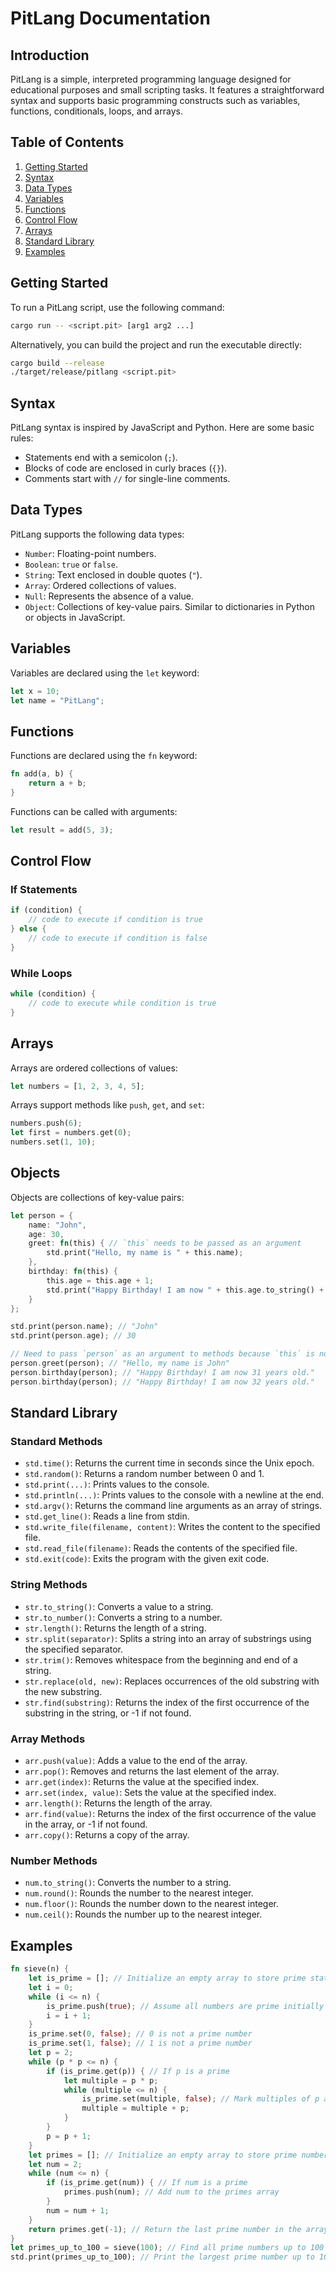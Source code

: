 # PitLang Documentation

## Introduction

PitLang is a simple, interpreted programming language designed for educational purposes and small scripting tasks. It features a straightforward syntax and supports basic programming constructs such as variables, functions, conditionals, loops, and arrays.

## Table of Contents

1. [Getting Started](#getting-started)
2. [Syntax](#syntax)
3. [Data Types](#data-types)
4. [Variables](#variables)
5. [Functions](#functions)
6. [Control Flow](#control-flow)
7. [Arrays](#arrays)
8. [Standard Library](#standard-library)
9. [Examples](#examples)

## Getting Started

To run a PitLang script, use the following command:

```sh
cargo run -- <script.pit> [arg1 arg2 ...]
```

Alternatively, you can build the project and run the executable directly:

```sh
cargo build --release
./target/release/pitlang <script.pit>
```

## Syntax

PitLang syntax is inspired by JavaScript and Python. Here are some basic rules:

- Statements end with a semicolon (`;`).
- Blocks of code are enclosed in curly braces (`{}`).
- Comments start with `//` for single-line comments.

## Data Types

PitLang supports the following data types:

- `Number`: Floating-point numbers.
- `Boolean`: `true` or `false`.
- `String`: Text enclosed in double quotes (`"`).
- `Array`: Ordered collections of values.
- `Null`: Represents the absence of a value.
- `Object`: Collections of key-value pairs. Similar to dictionaries in Python or objects in JavaScript.

## Variables

Variables are declared using the `let` keyword:

```rust
let x = 10;
let name = "PitLang";
```

## Functions

Functions are declared using the `fn` keyword:

```rust
fn add(a, b) {
    return a + b;
}
```

Functions can be called with arguments:

```rust
let result = add(5, 3);
```

## Control Flow

### If Statements

```rust
if (condition) {
    // code to execute if condition is true
} else {
    // code to execute if condition is false
}
```

### While Loops

```rust
while (condition) {
    // code to execute while condition is true
}
```

## Arrays

Arrays are ordered collections of values:

```rust
let numbers = [1, 2, 3, 4, 5];
```

Arrays support methods like `push`, `get`, and `set`:

```rust
numbers.push(6);
let first = numbers.get(0);
numbers.set(1, 10);
```

## Objects

Objects are collections of key-value pairs:

```rust
let person = {
    name: "John",
    age: 30,
    greet: fn(this) { // `this` needs to be passed as an argument
        std.print("Hello, my name is " + this.name);
    },
    birthday: fn(this) {
        this.age = this.age + 1;
        std.print("Happy Birthday! I am now " + this.age.to_string() + " years old.");
    }
};

std.print(person.name); // "John"
std.print(person.age); // 30

// Need to pass `person` as an argument to methods because `this` is not automatically bound to the object
person.greet(person); // "Hello, my name is John"
person.birthday(person); // "Happy Birthday! I am now 31 years old."
person.birthday(person); // "Happy Birthday! I am now 32 years old."
```

## Standard Library

### Standard Methods

- `std.time()`: Returns the current time in seconds since the Unix epoch.
- `std.random()`: Returns a random number between 0 and 1.
- `std.print(...)`: Prints values to the console.
- `std.println(...)`: Prints values to the console with a newline at the end.
- `std.argv()`: Returns the command line arguments as an array of strings.
- `std.get_line()`: Reads a line from stdin.
- `std.write_file(filename, content)`: Writes the content to the specified file.
- `std.read_file(filename)`: Reads the contents of the specified file.
- `std.exit(code)`: Exits the program with the given exit code.

### String Methods

- `str.to_string()`: Converts a value to a string.
- `str.to_number()`: Converts a string to a number.
- `str.length()`: Returns the length of a string.
- `str.split(separator)`: Splits a string into an array of substrings using the specified separator.
- `str.trim()`: Removes whitespace from the beginning and end of a string.
- `str.replace(old, new)`: Replaces occurrences of the old substring with the new substring.
- `str.find(substring)`: Returns the index of the first occurrence of the substring in the string, or -1 if not found.

### Array Methods

- `arr.push(value)`: Adds a value to the end of the array.
- `arr.pop()`: Removes and returns the last element of the array.
- `arr.get(index)`: Returns the value at the specified index.
- `arr.set(index, value)`: Sets the value at the specified index.
- `arr.length()`: Returns the length of the array.
- `arr.find(value)`: Returns the index of the first occurrence of the value in the array, or -1 if not found.
- `arr.copy()`: Returns a copy of the array.

### Number Methods

- `num.to_string()`: Converts the number to a string.
- `num.round()`: Rounds the number to the nearest integer.
- `num.floor()`: Rounds the number down to the nearest integer.
- `num.ceil()`: Rounds the number up to the nearest integer.

## Examples

```rust
fn sieve(n) {
    let is_prime = []; // Initialize an empty array to store prime status
    let i = 0;
    while (i <= n) {
        is_prime.push(true); // Assume all numbers are prime initially
        i = i + 1;
    }
    is_prime.set(0, false); // 0 is not a prime number
    is_prime.set(1, false); // 1 is not a prime number
    let p = 2;
    while (p * p <= n) {
        if (is_prime.get(p)) { // If p is a prime
            let multiple = p * p;
            while (multiple <= n) {
                is_prime.set(multiple, false); // Mark multiples of p as not prime
                multiple = multiple + p;
            }
        }
        p = p + 1;
    }
    let primes = []; // Initialize an empty array to store prime numbers
    let num = 2;
    while (num <= n) {
        if (is_prime.get(num)) { // If num is a prime
            primes.push(num); // Add num to the primes array
        }
        num = num + 1;
    }
    return primes.get(-1); // Return the last prime number in the array
}
let primes_up_to_100 = sieve(100); // Find all prime numbers up to 100
std.print(primes_up_to_100); // Print the largest prime number up to 100
```
